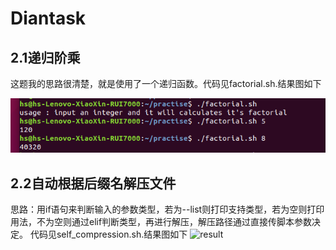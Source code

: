 # Diantask
## 2.1递归阶乘
这题我的思路很清楚，就是使用了一个递归函数。代码见factorial.sh.结果图如下

![result](https://github.com/Nevermore512/Diantask/blob/master/pictures/task2.1.png)

## 2.2自动根据后缀名解压文件
思路：用if语句来判断输入的参数类型，若为--list则打印支持类型，若为空则打印用法，不为空则通过elif判断类型，再进行解压，解压路径通过直接传脚本参数决定。
代码见self_compression.sh.结果图如下
![result]()
